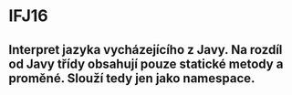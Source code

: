 # IFJ16
## Interpret jazyka vycházejícího z Javy. Na rozdíl od Javy třídy obsahují pouze statické metody a proměné. Slouží tedy jen jako namespace.

